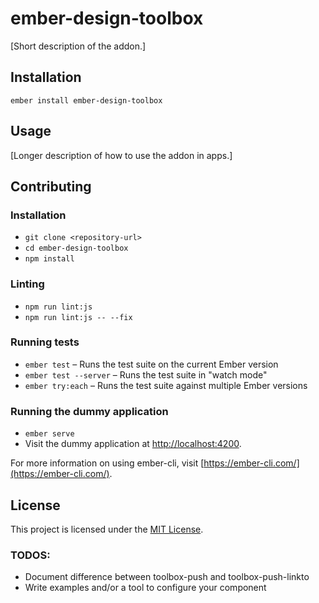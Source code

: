 ember-design-toolbox
==============================================================================

[Short description of the addon.]

Installation
------------------------------------------------------------------------------

```
ember install ember-design-toolbox
```


Usage
------------------------------------------------------------------------------

[Longer description of how to use the addon in apps.]


Contributing
------------------------------------------------------------------------------

### Installation

* `git clone <repository-url>`
* `cd ember-design-toolbox`
* `npm install`

### Linting

* `npm run lint:js`
* `npm run lint:js -- --fix`

### Running tests

* `ember test` – Runs the test suite on the current Ember version
* `ember test --server` – Runs the test suite in "watch mode"
* `ember try:each` – Runs the test suite against multiple Ember versions

### Running the dummy application

* `ember serve`
* Visit the dummy application at [http://localhost:4200](http://localhost:4200).

For more information on using ember-cli, visit [https://ember-cli.com/](https://ember-cli.com/).

License
------------------------------------------------------------------------------

This project is licensed under the [MIT License](LICENSE.md).


### TODOS:
* Document difference between toolbox-push and toolbox-push-linkto
* Write examples and/or a tool to configure your component